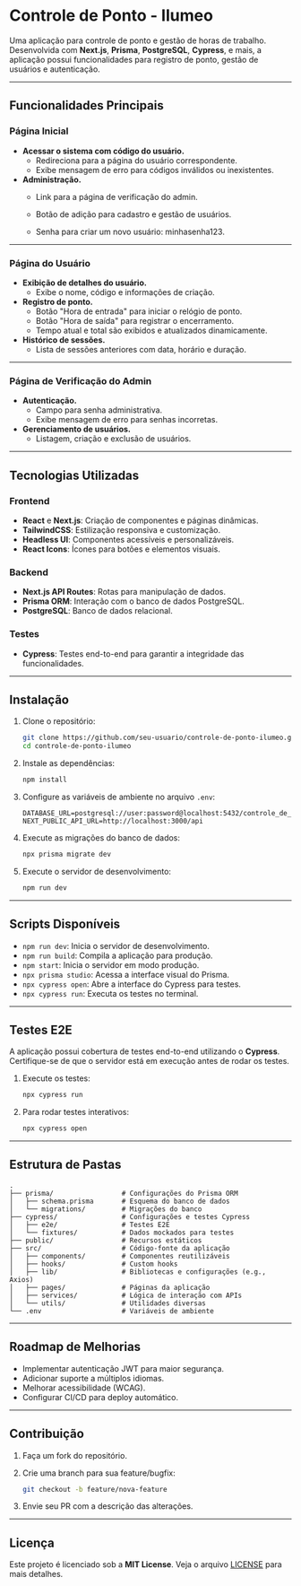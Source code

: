 # **Controle de Ponto - Ilumeo**

Uma aplicação para controle de ponto e gestão de horas de trabalho. Desenvolvida com **Next.js**, **Prisma**, **PostgreSQL**, **Cypress**, e mais, a aplicação possui funcionalidades para registro de ponto, gestão de usuários e autenticação.

---

## **Funcionalidades Principais**

### **Página Inicial**

- **Acessar o sistema com código do usuário.**
  - Redireciona para a página do usuário correspondente.
  - Exibe mensagem de erro para códigos inválidos ou inexistentes.
- **Administração.**
  - Link para a página de verificação do admin.
  - Botão de adição para cadastro e gestão de usuários.
 
  - Senha para criar um novo usuário: minhasenha123.

---

### **Página do Usuário**

- **Exibição de detalhes do usuário.**
  - Exibe o nome, código e informações de criação.
- **Registro de ponto.**
  - Botão "Hora de entrada" para iniciar o relógio de ponto.
  - Botão "Hora de saída" para registrar o encerramento.
  - Tempo atual e total são exibidos e atualizados dinamicamente.
- **Histórico de sessões.**
  - Lista de sessões anteriores com data, horário e duração.

---

### **Página de Verificação do Admin**

- **Autenticação.**
  - Campo para senha administrativa.
  - Exibe mensagem de erro para senhas incorretas.
- **Gerenciamento de usuários.**
  - Listagem, criação e exclusão de usuários.

---

## **Tecnologias Utilizadas**

### **Frontend**

- **React** e **Next.js**: Criação de componentes e páginas dinâmicas.
- **TailwindCSS**: Estilização responsiva e customização.
- **Headless UI**: Componentes acessíveis e personalizáveis.
- **React Icons**: Ícones para botões e elementos visuais.

### **Backend**

- **Next.js API Routes**: Rotas para manipulação de dados.
- **Prisma ORM**: Interação com o banco de dados PostgreSQL.
- **PostgreSQL**: Banco de dados relacional.

### **Testes**

- **Cypress**: Testes end-to-end para garantir a integridade das funcionalidades.

---

## **Instalação**

1. Clone o repositório:

   ```bash
   git clone https://github.com/seu-usuario/controle-de-ponto-ilumeo.git
   cd controle-de-ponto-ilumeo
   ```

2. Instale as dependências:

   ```bash
   npm install
   ```

3. Configure as variáveis de ambiente no arquivo `.env`:

   ```env
   DATABASE_URL=postgresql://user:password@localhost:5432/controle_de_ponto
   NEXT_PUBLIC_API_URL=http://localhost:3000/api
   ```

4. Execute as migrações do banco de dados:

   ```bash
   npx prisma migrate dev
   ```

5. Execute o servidor de desenvolvimento:

   ```bash
   npm run dev
   ```

---

## **Scripts Disponíveis**

- `npm run dev`: Inicia o servidor de desenvolvimento.
- `npm run build`: Compila a aplicação para produção.
- `npm start`: Inicia o servidor em modo produção.
- `npx prisma studio`: Acessa a interface visual do Prisma.
- `npx cypress open`: Abre a interface do Cypress para testes.
- `npx cypress run`: Executa os testes no terminal.

---

## **Testes E2E**

A aplicação possui cobertura de testes end-to-end utilizando o **Cypress**. Certifique-se de que o servidor está em execução antes de rodar os testes.

1. Execute os testes:

   ```bash
   npx cypress run
   ```

2. Para rodar testes interativos:

   ```bash
   npx cypress open
   ```

---

## **Estrutura de Pastas**

```plaintext
.
├── prisma/                 # Configurações do Prisma ORM
│   ├── schema.prisma       # Esquema do banco de dados
│   └── migrations/         # Migrações do banco
├── cypress/                # Configurações e testes Cypress
│   ├── e2e/                # Testes E2E
│   └── fixtures/           # Dados mockados para testes
├── public/                 # Recursos estáticos
├── src/                    # Código-fonte da aplicação
│   ├── components/         # Componentes reutilizáveis
│   ├── hooks/              # Custom hooks
│   ├── lib/                # Bibliotecas e configurações (e.g., Axios)
│   ├── pages/              # Páginas da aplicação
│   ├── services/           # Lógica de interação com APIs
│   └── utils/              # Utilidades diversas
└── .env                    # Variáveis de ambiente
```

---

## **Roadmap de Melhorias**

- Implementar autenticação JWT para maior segurança.
- Adicionar suporte a múltiplos idiomas.
- Melhorar acessibilidade (WCAG).
- Configurar CI/CD para deploy automático.

---

## **Contribuição**

1. Faça um fork do repositório.
2. Crie uma branch para sua feature/bugfix:

   ```bash
   git checkout -b feature/nova-feature
   ```

3. Envie seu PR com a descrição das alterações.

---

## **Licença**

Este projeto é licenciado sob a **MIT License**. Veja o arquivo [LICENSE](LICENSE) para mais detalhes.
